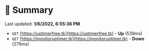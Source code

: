 # 📖 Summary
Last updated: **1/6/2022, 6:55:36 PM**

- `GET` [https://uptimerfree.tk](https://uptimerfree.tk) - **Up** (539ms)
- `GET` [https://monitoruptimer.tk](https://monitoruptimer.tk) - **Down** (279ms)
